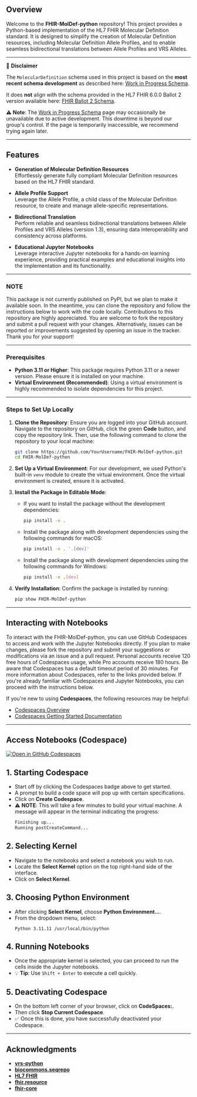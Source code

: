 ## Overview

Welcome to the **FHIR-MolDef-python** repository! This project provides a Python-based implementation of the HL7 FHIR Molecular Definition standard. It is designed to simplify the creation of Molecular Definition resources, including Molecular Definition Allele Profiles, and to enable seamless bidirectional translations between Allele Profiles and VRS Alleles.

---

📢 **Disclaimer**

The `MolecularDefinition` schema used in this project is based on the **most recent schema development** as described here: [Work in Progress Schema](https://build.fhir.org/branches/cg-im-moldef_work_in_progress_2/moleculardefinition.html).  

It does **not** align with the schema provided in the HL7 FHIR 6.0.0 Ballot 2 version available here: [FHIR Ballot 2 Schema](https://hl7.org/fhir/6.0.0-ballot2/moleculardefinition.html).  

⚠️ **Note**: The [Work in Progress Schema](https://build.fhir.org/branches/cg-im-moldef_work_in_progress_2/moleculardefinition.html) page may occasionally be unavailable due to active development. This downtime is beyond our group's control. If the page is temporarily inaccessible, we recommend trying again later.

---

## Features

- **Generation of Molecular Definition Resources**  
  Effortlessly generate fully compliant Molecular Definition resources based on the HL7 FHIR standard.

- **Allele Profile Support**  
  Leverage the Allele Profile, a child class of the Molecular Definition resource, to create and manage allele-specific representations.

- **Bidirectional Translation**  
  Perform reliable and seamless bidirectional translations between Allele Profiles and VRS Alleles (version 1.3), ensuring data interoperability and consistency across platforms.

- **Educational Jupyter Notebooks**  
  Leverage interactive Jupyter notebooks for a hands-on learning experience, providing practical examples and educational insights into the implementation and its functionality.

---

### NOTE
This package is not currently published on PyPI, but we plan to make it available soon. In the meantime, you can clone the repository and follow the instructions below to work with the code locally. Contributions to this repository are highly appreciated. You are welcome to fork the repository and submit a pull request with your changes. Alternatively, issues can be reported or improvements suggested by opening an issue in the tracker. Thank you for your support!

---

### Prerequisites

- **Python 3.11 or Higher**: This package requires Python 3.11 or a newer version. Please ensure it is installed on your machine.
- **Virtual Environment (Recommended)**: Using a virtual environment is highly recommended to isolate dependencies for this project.

---

### Steps to Set Up Locally

1. **Clone the Repository**:
   Ensure you are logged into your GitHub account. Navigate to the repository on GitHub, click the green **Code** button, and copy the repository link. Then, use the following command to clone the repository to your local machine:

   ```bash
   git clone https://github.com/YourUsername/FHIR-MolDef-python.git
   cd FHIR-MolDef-python
   ```

2. **Set Up a Virtual Environment**:
   For our development, we used Python's built-in `venv` module to create the virtual environment. Once the virtual environment is created, ensure it is activated.

3. **Install the Package in Editable Mode**:
   - If you want to install the package without the development dependencies:
     ```bash
     pip install -e .
     ```

   - Install the package along with development dependencies using the following commands for macOS:
     ```bash
     pip install -e . '.[dev]'
     ```

   - Install the package along with development dependencies using the following commands for Windows:
     ```bash
     pip install -e .[dev]
     ```

4. **Verify Installation**:
   Confirm the package is installed by running:
   ```bash
   pip show FHIR-MolDef-python
   ```

---

## Interacting with Notebooks
To interact with the FHIR-MolDef-python, you can use GitHub Codespaces to access and work with the Jupyter Notebooks directly. If you plan to make changes, please fork the repository and submit your suggestions or modifications via an issue and a pull request. Personal accounts receive 120 free hours of Codespaces usage, while Pro accounts receive 180 hours. Be aware that Codespaces has a default timeout period of 30 minutes. For more information about Codespaces, refer to the links provided below. If you're already familiar with Codespaces and Jupyter Notebooks, you can proceed with the instructions below.

If you're new to using **Codespaces**, the following resources may be helpful:
- [Codespaces Overview](https://docs.github.com/en/codespaces/overview)
- [Codespaces Getting Started Documentation](https://docs.github.com/en/codespaces/getting-started/quickstart)

---

## Access Notebooks (Codespace)

[![Open in GitHub Codespaces](https://github.com/codespaces/badge.svg)](https://github.com/codespaces/new?hide_repo_select=true&ref=main&repo=905915041)

## 1. Starting Codespace
- Start off by clicking the Codespaces badge above to get started.
- A prompt to build a code space will pop up with certain specifications.
- Click on **Create Codespace**.
- ⚠️ **NOTE**: This will take a few minutes to build your virtual machine. A message will appear in the terminal indicating the progress:
    ```bash
    Finishing up...
    Running postCreateCommand...
    ```

## 2. Selecting Kernel
- Navigate to the notebooks and select a notebook you wish to run.
- Locate the **Select Kernel** option on the top right-hand side of the interface.
- Click on **Select Kernel**.

## 3. Choosing Python Environment
- After clicking **Select Kernel**, choose **Python Environment...**.
- From the dropdown menu, select:
    ```plaintext
    Python 3.11.11 /usr/local/bin/python
    ```

## 4. Running Notebooks
- Once the appropriate kernel is selected, you can proceed to run the cells inside the Jupyter notebooks.
- 💡 **Tip**: Use `Shift + Enter` to execute a cell quickly.

## 5. Deactivating Codespace
- On the bottom left corner of your browser, click on **CodeSpaces:**.
- Then click **Stop Current Codespace**.
- ✅ Once this is done, you have successfully deactivated your Codespace.

---

## Acknowledgments

- **[vrs-python](https://github.com/ga4gh/vrs-python)**
- **[biocommons.seqrepo](https://github.com/biocommons/biocommons.seqrepo)**
- **[HL7 FHIR](https://hl7.org/fhir/6.0.0-ballot2/moleculardefinition.html)**
- **[fhir.resource](https://github.com/nazrulworld/fhir.resources)**
- **[fhir-core](https://github.com/nazrulworld/fhir-core)**